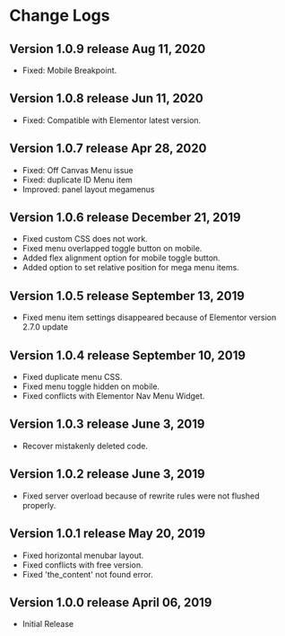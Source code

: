 # Change Logs

## Version 1.0.9 release Aug 11, 2020

- Fixed: Mobile Breakpoint.

## Version 1.0.8 release Jun 11, 2020

- Fixed: Compatible with Elementor latest version.


## Version 1.0.7 release Apr 28, 2020

- Fixed: Off Canvas Menu issue
- Fixed: duplicate ID Menu item 
- Improved: panel layout megamenus 

## Version 1.0.6 release December 21, 2019

- Fixed custom CSS does not work.
- Fixed menu overlapped toggle button on mobile.
- Added flex alignment option for mobile toggle button.
- Added option to set relative position for mega menu items.

## Version 1.0.5 release September 13, 2019

- Fixed menu item settings disappeared because of Elementor version 2.7.0 update

## Version 1.0.4 release September 10, 2019

- Fixed duplicate menu CSS.
- Fixed menu toggle hidden on mobile.
- Fixed conflicts with Elementor Nav Menu Widget.

## Version 1.0.3 release June 3, 2019

- Recover mistakenly deleted code.

## Version 1.0.2 release June 3, 2019

- Fixed server overload because of rewrite rules were not flushed properly.

## Version 1.0.1 release May 20, 2019

- Fixed horizontal menubar layout.
- Fixed conflicts with free version.
- Fixed 'the_content' not found error.

## Version 1.0.0 release April 06, 2019

- Initial Release
